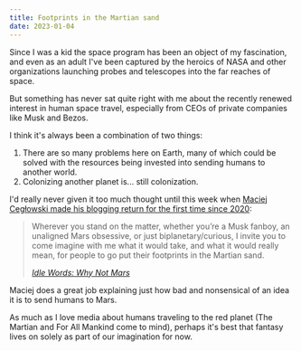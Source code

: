 ```yaml
---
title: Footprints in the Martian sand
date: 2023-01-04
---
```


Since I was a kid the space program has been an object of my fascination, and even as an adult I've been captured by the heroics of NASA and other organizations launching probes and telescopes into the far reaches of space.

But something has never sat quite right with me about the recently renewed interest in human space travel, especially from CEOs of private companies like Musk and Bezos.

I think it's always been a combination of two things:

1. There are so many problems here on Earth, many of which could be solved with the resources being invested into sending humans to another world.
2. Colonizing another planet is... still colonization.

I'd really never given it too much thought until this week when [Maciej Cegłowski made his blogging return for the first time since 2020](https://idlewords.com/2023/1/why_not_mars.htm):

> Wherever you stand on the matter, whether you’re a Musk fanboy, an unaligned Mars obsessive, or just biplanetary/curious, I invite you to come imagine with me what it would take, and what it would really mean, for people to go put their footprints in the Martian sand.
>
> <cite>[Idle Words: Why Not Mars](https://idlewords.com/2023/1/why_not_mars.htm)</cite>

Maciej does a great job explaining just how bad and nonsensical of an idea it is to send humans to Mars.

As much as I love media about humans traveling to the red planet (The Martian and For All Mankind come to mind), perhaps it's best that fantasy lives on solely as part of our imagination for now.
